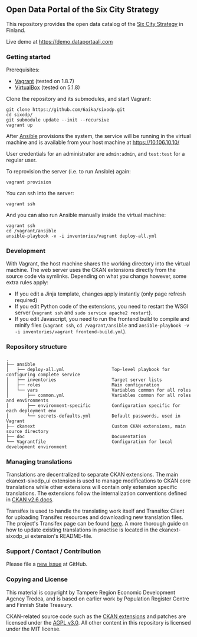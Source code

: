 ## Open Data Portal of the Six City Strategy

This repository provides the open data catalog of the [Six City Strategy](http://6aika.fi/in-english/) in Finland.

Live demo at https://demo.dataportaali.com

### Getting started

Prerequisites:

- [Vagrant](https://www.vagrantup.com/) (tested on 1.8.7)
- [VirtualBox](https://www.virtualbox.org/) (tested on 5.1.8)

Clone the repository and its submodules, and start Vagrant:

    git clone https://github.com/6aika/sixodp.git
    cd sixodp/
    git submodule update --init --recursive
    vagrant up

After [Ansible](http://www.ansible.com/) provisions the system, the service will be running in the virtual machine and is available from your host machine at https://10.106.10.10/

User credentials for an administrator are `admin:admin`, and `test:test` for a regular user.

To reprovision the server (i.e. to run Ansible) again:

    vagrant provision

You can ssh into the server:

    vagrant ssh

And you can also run Ansible manually inside the virtual machine:

    vagrant ssh
    cd /vagrant/ansible
    ansible-playbook -v -i inventories/vagrant deploy-all.yml

### Development

With Vagrant, the host machine shares the working directory into the virtual machine. The web server uses the CKAN extensions directly from the source code via symlinks. Depending on what you change however, some extra rules apply:

- If you edit a Jinja template, changes apply instantly (only page refresh required)
- If you edit Python code of the extensions, you need to restart the WSGI server (`vagrant ssh` and `sudo service apache2 restart`).
- If you edit Javascript, you need to run the frontend build to compile and minify files (`vagrant ssh`, `cd /vagrant/ansible` and `ansible-playbook -v -i inventories/vagrant frontend-build.yml`).

### Repository structure

    .
    ├── ansible
    │   ├── deploy-all.yml                  Top-level playbook for configuring complete service
    │   ├── inventories                     Target server lists
    │   ├── roles                           Main configuration
    │   └── vars                            Variables common for all roles
    │       ├── common.yml                  Variables common for all roles and environments
    │       ├── environment-specific        Configuration specific for each deployment env
    │       └── secrets-defaults.yml        Default passwords, used in Vagrant
    ├── ckanext                             Custom CKAN extensions, main source directory
    ├── doc                                 Documentation
    └── Vagrantfile                         Configuration for local development environment

### Managing translations

Translations are decentralized to separate CKAN extensions. The main ckanext-sixodp_ui extension is used to manage modifications to CKAN core translations while other extensions
will contain only extension specific translations. 
The extensions follow the internalization conventions defined in [CKAN v2.6 docs](http://docs.ckan.org/en/ckan-2.6.0/extensions/translating-extensions.html).

Transifex is used to handle the translating work itself and Transifex Client for uploading Transifex resources and downloading new translation files. 
The project's Transifex page can be found [here](https://www.transifex.com/6aika-dataportal). 
A more thorough guide on how to update existing translations in practise is located in the ckanext-sixodp_ui extension's README-file.

### Support / Contact / Contribution

Please file a [new issue](https://github.com/6aika/sixodp/issues) at GitHub.

### Copying and License

This material is copyright by Tampere Region Economic Development Agency Tredea, and is based on earlier work by Population Register Centre and Finnish State Treasury.

CKAN-related source code such as the [CKAN extensions](/ckanext) and patches are licensed under the [AGPL v3.0](http://www.fsf.org/licensing/licenses/agpl-3.0.html). All other content in this repository is licensed under the MIT license.
